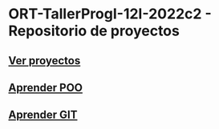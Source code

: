 # ORT-TallerProgI-12I-2022c2 - Repositorio de proyectos

## [Ver proyectos](https://github.com/orgs/ORT-TallerProgI-12I-2022c2/repositories)
## [Aprender POO](https://www.youtube.com/playlist?list=PLOw7b-NX043aSC7ZNtEuVfY8xZoNzVqdJ)
## [Aprender GIT](https://www.youtube.com/playlist?list=PLOw7b-NX043YVzceLyF_AOtUktmuIwHWc)
